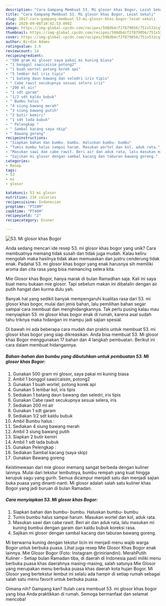 ```yaml
---
description: "Cara Gampang Membuat 53. Mi glosor khas Bogor, Lezat Sekali"
title: "Cara Gampang Membuat 53. Mi glosor khas Bogor, Lezat Sekali"
slug: 2017-cara-gampang-membuat-53-mi-glosor-khas-bogor-lezat-sekali
date: 2020-09-06T10:42:53.090Z
image: https://img-global.cpcdn.com/recipes/598db4cf2f879056/751x532cq70/53-mi-glosor-khas-bogor-foto-resep-utama.jpg
thumbnail: https://img-global.cpcdn.com/recipes/598db4cf2f879056/751x532cq70/53-mi-glosor-khas-bogor-foto-resep-utama.jpg
cover: https://img-global.cpcdn.com/recipes/598db4cf2f879056/751x532cq70/53-mi-glosor-khas-bogor-foto-resep-utama.jpg
author: Birdie Adams
ratingvalue: 3.6
reviewcount: 14
recipeingredient:
- "500 gram mi glosor saya pakai mi kuning biasa"
- "1 bonggol sawicaisim potong2"
- "1 buah wortel potong korek api"
- "5 lembar kol iris tipis"
- "1 batang daun bawang dan seledri iris tipis"
- " Cabe rawit secukupnya sesuai selera iris"
- "200 ml air"
- "1 sdt garam"
- "1/2 sdt kaldu bubuk"
- " Bumbu halus "
- "4 siung bawang merah"
- "3 siung bawang putih"
- "2 butir kemiri"
- "1 sdt lada bubuk"
- " Pelengkap "
- " Sambal kacang saya skip"
- " Bawang goreng"
recipeinstructions:
- "Siapkan bahan dan bumbu- bumbu. Haluskan bumbu- bumbu"
- "Tumis bumbu halus sampai harum. Masukan wortel dan kol, aduk rata."
- "Masukan sawi dan cabe rawit. Beri air dan aduk rata, lalu masukan mi kuning bumbui dengan garam dan kaldu bubuk koreksi rasa."
- "Sajikan mi glosor dengan sambal kacang dan taburan bawang goreng."
categories:
- Resep
tags:
- 53
- mi
- glosor

katakunci: 53 mi glosor 
nutrition: 234 calories
recipecuisine: Indonesian
preptime: "PT28M"
cooktime: "PT46M"
recipeyield: "2"
recipecategory: Dinner

---
```



![53. Mi glosor khas Bogor](https://img-global.cpcdn.com/recipes/598db4cf2f879056/751x532cq70/53-mi-glosor-khas-bogor-foto-resep-utama.jpg)

Anda sedang mencari ide resep 53. mi glosor khas bogor yang unik? Cara membuatnya memang tidak susah dan tidak juga mudah. Kalau keliru mengolah maka hasilnya tidak akan memuaskan dan justru cenderung tidak enak. Padahal 53. mi glosor khas bogor yang enak harusnya sih memiliki aroma dan cita rasa yang bisa memancing selera kita.

Mie Glosor khas Bogor, hanya marak di bulan Ramadhan saja. Kali ini saya buat menu bukaan mie glosor. Tapi sebelum makan ini dibatalin dengan air putih hangat dan kurma dulu yah.

Banyak hal yang sedikit banyak mempengaruhi kualitas rasa dari 53. mi glosor khas bogor, mulai dari jenis bahan, lalu pemilihan bahan segar sampai cara membuat dan menghidangkannya. Tak perlu pusing kalau mau menyiapkan 53. mi glosor khas bogor enak di rumah, karena asal sudah tahu triknya maka hidangan ini mampu jadi sajian spesial.


Di bawah ini ada beberapa cara mudah dan praktis untuk membuat 53. mi glosor khas bogor yang siap dikreasikan. Anda bisa membuat 53. Mi glosor khas Bogor menggunakan 17 bahan dan 4 langkah pembuatan. Berikut ini cara dalam membuat hidangannya.

<!--inarticleads1-->

##### Bahan-bahan dan bumbu yang dibutuhkan untuk pembuatan 53. Mi glosor khas Bogor:

1. Gunakan 500 gram mi glosor, saya pakai mi kuning biasa
1. Ambil 1 bonggol sawi/caisim, potong2
1. Gunakan 1 buah wortel, potong korek api
1. Gunakan 5 lembar kol, iris tipis
1. Sediakan 1 batang daun bawang dan seledri, iris tipis
1. Gunakan  Cabe rawit secukupnya sesuai selera, iris
1. Sediakan 200 ml air
1. Gunakan 1 sdt garam
1. Sediakan 1/2 sdt kaldu bubuk
1. Ambil  Bumbu halus :
1. Sediakan 4 siung bawang merah
1. Ambil 3 siung bawang putih
1. Siapkan 2 butir kemiri
1. Ambil 1 sdt lada bubuk
1. Gunakan  Pelengkap :
1. Sediakan  Sambal kacang (saya skip)
1. Gunakan  Bawang goreng


Keistimewaan dari mie glosor memang sangat berbeda dengan kuliner lainnya. Mulai dari tekstur lembutnya, bumbu rempah yang kuat hingga kerupuk sagu yang gurih. Semua dicampur menjadi satu dan menjadi sajian buka puasa yang dinanti-nanti. Mi glosor adalah salah satu kuliner khas Bogor yang jadi buruan di bulan Ramadan. 

<!--inarticleads2-->

##### Cara menyiapkan 53. Mi glosor khas Bogor:

1. Siapkan bahan dan bumbu- bumbu. Haluskan bumbu- bumbu
1. Tumis bumbu halus sampai harum. Masukan wortel dan kol, aduk rata.
1. Masukan sawi dan cabe rawit. Beri air dan aduk rata, lalu masukan mi kuning bumbui dengan garam dan kaldu bubuk koreksi rasa.
1. Sajikan mi glosor dengan sambal kacang dan taburan bawang goreng.


Mi berwarna kuning dengan tekstur licin ini menjadi menu wajib warga Bogor untuk berbuka puasa. Lihat juga resep Mie Glosor Khas Bogor enak lainnya. Mie Glosor Bogor (Foto: Instagram @riniriandini). MerahPutih Kuliner - Setiap bulan Ramadan tiba, di daerah di Indonesia pasti miliki menu berbuka puasa khas daerahnya masing-masing, salah satunya Mie Glosor yang merupakan menu berbuka puasa khas daerah kota hujan Bogor. Mi Glosor yang bertekstur lembut ini selalu ada hampir di setiap rumah sebagai salah satu menu favorit untuk berbuka puasa. 

Gimana nih? Gampang kan? Itulah cara membuat 53. mi glosor khas bogor yang bisa Anda praktikkan di rumah. Semoga bermanfaat dan selamat mencoba!
